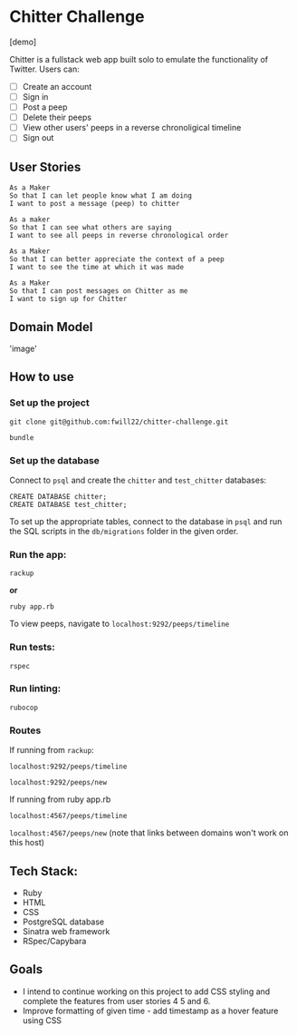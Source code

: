 Chitter Challenge
=================

[demo]

Chitter is a fullstack web app built solo to emulate the functionality of Twitter. Users can: 
- [ ] Create an account
- [ ] Sign in
- [ ] Post a peep
- [ ] Delete their peeps
- [ ] View other users' peeps in a reverse chronoligical timeline
- [ ] Sign out

## User Stories
```
As a Maker
So that I can let people know what I am doing  
I want to post a message (peep) to chitter

As a maker
So that I can see what others are saying  
I want to see all peeps in reverse chronological order

As a Maker
So that I can better appreciate the context of a peep
I want to see the time at which it was made

As a Maker
So that I can post messages on Chitter as me
I want to sign up for Chitter
```

## Domain Model
'image'

## How to use
### Set up the project
```
git clone git@github.com:fwill22/chitter-challenge.git

bundle
```

### Set up the database

Connect to `psql` and create the `chitter` and `test_chitter` databases:

```
CREATE DATABASE chitter;
CREATE DATABASE test_chitter;
```

To set up the appropriate tables, connect to the database in `psql` and run the SQL scripts in the `db/migrations` folder in the given order.

### Run the app:

```
rackup
```
**or** 
```
ruby app.rb
```

To view peeps, navigate to `localhost:9292/peeps/timeline`

### Run tests:

```
rspec
```
### Run linting:
```
rubocop
```

### Routes
If running from `rackup`:

`localhost:9292/peeps/timeline`

`localhost:9292/peeps/new`

<!-- `localhost:9292/peeps/sign-up`

`localhost:9292/peeps/login` -->


If running from ruby app.rb

`localhost:4567/peeps/timeline`

`localhost:4567/peeps/new`
(note that links between domains won't work on this host)

## Tech Stack:
* Ruby
* HTML
* CSS
* PostgreSQL database
* Sinatra web framework
* RSpec/Capybara

## Goals
* I intend to continue working on this project to add CSS styling and complete the features from user stories 4 5 and 6. 
* Improve formatting of given time - add timestamp as a hover feature using CSS
